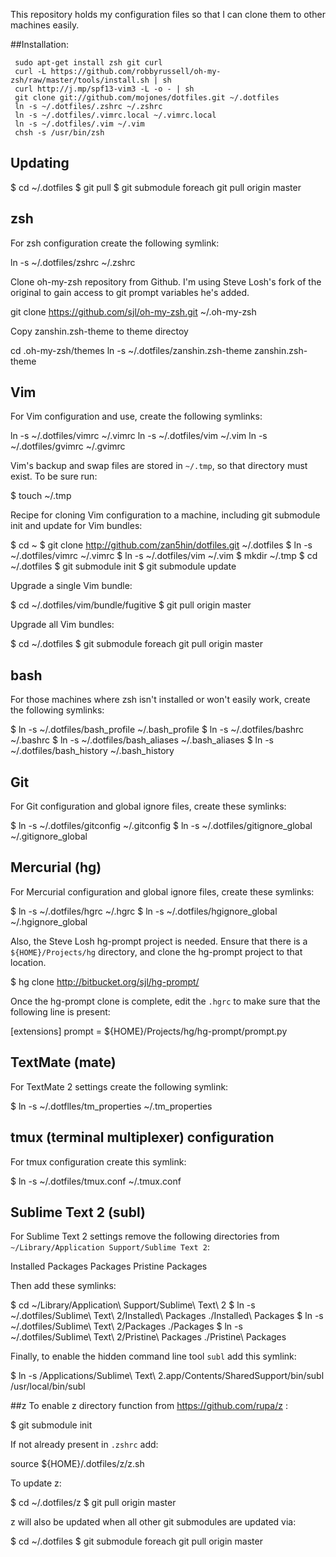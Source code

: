 This repository holds my configuration files so that I can clone them to other machines
easily.

##Installation:

     sudo apt-get install zsh git curl
     curl -L https://github.com/robbyrussell/oh-my-zsh/raw/master/tools/install.sh | sh
     curl http://j.mp/spf13-vim3 -L -o - | sh
     git clone git://github.com/mojones/dotfiles.git ~/.dotfiles
     ln -s ~/.dotfiles/.zshrc ~/.zshrc
     ln -s ~/.dotfiles/.vimrc.local ~/.vimrc.local
     ln -s ~/.dotfiles/.vim ~/.vim
     chsh -s /usr/bin/zsh 
     
## Updating


$ cd ~/.dotfiles
$ git pull
$ git submodule foreach git pull origin master

## zsh
For zsh configuration create the following symlink:

ln -s ~/.dotfiles/zshrc ~/.zshrc

Clone oh-my-zsh repository from Github. I'm using Steve Losh's fork of the original to gain access to 
git prompt variables he's added.

git clone https://github.com/sjl/oh-my-zsh.git ~/.oh-my-zsh

Copy zanshin.zsh-theme to theme directoy

cd .oh-my-zsh/themes
ln -s ~/.dotfiles/zanshin.zsh-theme zanshin.zsh-theme

## Vim
For Vim configuration and use, create the following symlinks:

ln -s ~/.dotfiles/vimrc ~/.vimrc
ln -s ~/.dotfiles/vim ~/.vim
ln -s ~/.dotfiles/gvimrc ~/.gvimrc

Vim's backup and swap files are stored in `~/.tmp`, so that directory must exist. To be sure run:

$ touch ~/.tmp

Recipe for cloning Vim configuration to a machine, including git submodule init and update for
Vim bundles:

$ cd ~
$ git clone http://github.com/zan5hin/dotfiles.git ~/.dotfiles
$ ln -s ~/.dotfiles/vimrc ~/.vimrc
$ ln -s ~/.dotfiles/vim ~/.vim
$ mkdir ~/.tmp
$ cd ~/.dotfiles
$ git submodule init
$ git submodule update

Upgrade a single Vim bundle:

$ cd ~/.dotfiles/vim/bundle/fugitive
$ git pull origin master

Upgrade all Vim bundles:

$ cd ~/.dotfiles
$ git submodule foreach git pull origin master

## bash
For those machines where zsh isn't installed or won't easily work, create the
following symlinks:

$ ln -s ~/.dotfiles/bash_profile ~/.bash_profile
$ ln -s ~/.dotfiles/bashrc ~/.bashrc
$ ln -s ~/.dotfiles/bash_aliases ~/.bash_aliases
$ ln -s ~/.dotfiles/bash_history ~/.bash_history

## Git
For Git configuration and global ignore files, create these symlinks:

$ ln -s ~/.dotfiles/gitconfig ~/.gitconfig
$ ln -s ~/.dotfiles/gitignore_global ~/.gitignore_global

## Mercurial (hg)
For Mercurial configuration and global ignore files, create these symlinks:

$ ln -s ~/.dotfiles/hgrc ~/.hgrc
$ ln -s ~/.dotfiles/hgignore_global ~/.hgignore_global

Also, the Steve Losh hg-prompt project is needed. Ensure that there is a `${HOME}/Projects/hg` directory, and clone the hg-prompt project to that location.

$ hg clone http://bitbucket.org/sjl/hg-prompt/

Once the hg-prompt clone is complete, edit the `.hgrc` to make sure that the following line is present:

[extensions]
prompt = ${HOME}/Projects/hg/hg-prompt/prompt.py

## TextMate (mate)
For TextMate 2 settings create the following symlink:

$ ln -s ~/.dotflles/tm_properties ~/.tm_properties

## tmux (terminal multiplexer) configuration
For tmux configuration create this symlink:

$ ln -s ~/.dotfiles/tmux.conf ~/.tmux.conf

## Sublime Text 2 (subl)
For Sublime Text 2 settings remove the following directories from 
`~/Library/Application Support/Sublime Text 2`:

Installed Packages
Packages
Pristine Packages

Then add these symlinks:

$ cd ~/Library/Application\ Support/Sublime\ Text\ 2
$ ln -s ~/.dotfiles/Sublime\ Text\ 2/Installed\ Packages ./Installed\ Packages
$ ln -s ~/.dotfiles/Sublime\ Text\ 2/Packages ./Packages
$ ln -s ~/.dotfiles/Sublime\ Text\ 2/Pristine\ Packages ./Pristine\ Packages

Finally, to enable the hidden command line tool `subl` add this symlink:

$ ln -s /Applications/Sublime\ Text\ 2.app/Contents/SharedSupport/bin/subl /usr/local/bin/subl

##z
To enable z directory function from https://github.com/rupa/z :

$ git submodule init

If not already present in `.zshrc` add:

source ${HOME}/.dotfiles/z/z.sh

To update z:

$ cd ~/.dotfiles/z
$ git pull origin master

z will also be updated when all other git submodules are updated via:

$ cd ~/.dotfiles
$ git submodule foreach git pull origin master

